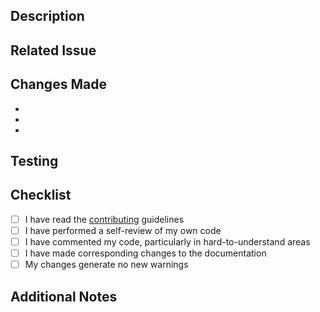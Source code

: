 ## Description
<!-- Provide a brief description of the changes in this PR -->

## Related Issue
<!-- Link to the issue that this PR addresses, if applicable -->

## Changes Made
<!-- List the key changes made in this PR -->

-
-
-

## Testing
<!-- Describe how these changes were tested -->

## Checklist
<!-- Mark the items you've completed with an [x] -->

- [ ] I have read the [contributing](https://github.com/the-momentum/python-templates/blob/main/.github/CONTRIBUTING.md) guidelines
- [ ] I have performed a self-review of my own code
- [ ] I have commented my code, particularly in hard-to-understand areas
- [ ] I have made corresponding changes to the documentation
- [ ] My changes generate no new warnings

## Additional Notes
<!-- Add any other context about the PR here -->

